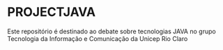 # PROJECTJAVA
Este repositório é destinado ao debate sobre tecnologias JAVA no grupo Tecnologia da Informação e Comunicação da Unicep Rio Claro

